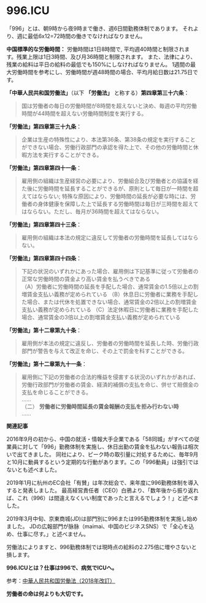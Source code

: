 996.ICU
===

「996」とは、朝9時から夜9時まで働き、週6日間勤務体制であります。
 それより、週に最低6x12=72時間の働きでなければなりません。

**中国標準的な労働時間：**
労働時間は1日8時間で, 平均週40時間と制限されます。残業上限は1日3時間、及び月36時間と制限されます。
また、法律により、残業の給料は平日の給料の最低でも150%にしなければなりません。
1週間の最大労働時間を参考にし、労働時間が週48時間の場合、平均月給日数は21.75日です。

**「中華人民共和国労働法」**（以下 **「労働法」** と称する）**第四章第三十六条**：
> 国は労働者の毎日の労働時間が8時間を超えないと決め、毎週の平均労働時間が44時間を超えない労働時間制度を実行する。

**「労働法」第四章第三十九条**：
> 企業は生産の特殊性により、本法第36条、第38条の規定を実行することができない場合、労働行政部門の承認を得た上で、その他の労働時間と休暇方法を実行することができる。

**「労働法」第四章第四十一条**：
> 雇用側の組織は生産経営の必要により、労働組合及び労働者との協議を経た後に労働時間を延長することができるが、原則として毎日が一時間を超えてはならない;
特殊な原因により、労働時間の延長が必要な時には、労働者の身体健康を保障した上で延長する労働時間は毎日が三時間を超えてはならない。ただし、毎月が36時間を超えてはならない。

**「労働法」第四章第四十三条**：
> 雇用側の組織は本法の規定に違反して労働者の労働時間を延長してはならない。

**「労働法」第四章第四十四条**：
> 下記の状況のいずれかにあった場合、雇用側は下記基準に従って労働者の正常な労働時間の賃金より高い賃金を払うべきである  
> （A）労働者に労働時間の延長を手配した場合、通常賃金の1.5倍以上の割増賃金支払い義務が定められている
> （B）休息日に労働者に業務を手配した場合、または代休を処置できない場合、通常賃金の2倍以上の割増賃金支払い義務が定められている
> （C）法定休暇日に労働者に業務を手配した場合、通常賃金の3倍以上の割増賃金支払い義務が定められている


**「労働法」第十二章第九十条**：
> 雇用側が本法の規定に違反し、労働者の労働時間を延長した時、労働行政部門が警告を与えて改正を命じ、その上で罰金を科すことができる。

**「労働法」第十二章第九十一条**：
> 雇用側に下記の労働者の合法的権益を侵害する状況のいずれかがあれば、労働行政部門が労働者の賃金、経済的補償の支払を命じ、併せて賠償金の支払を命じることができる。  
> ……  
> （二） **労働者に労働時間延長の賃金報酬の支払を拒み行わない時**  
> ……

**関連記事**

2016年9月の初から、中国の就活・情報大手企業である「58同城」がすべての従業員に対して「996」勤務体制を実施し、休日出勤の賃金を払わない報告は相次いで出てきました。
同社により、ピーク時の取引量に対処するために、毎年9月と10月に動員するという定期的な行動があります。この「996動員」は強引ではないとも述べました。

2019年1月に杭州のEC会社「有賛」は年次総会で、来年度に996勤務体制を導入すると発表しました。
最高経営責任者（CEO）白鴉より、「数年後から振り返れば、これ（996）は間違えなくいい制度であったと言えるでしょう！」と述べました。

2019年3月中旬、京東商城(JD)は部門別に996または995勤務体制を実施し始めました。
JDの広報部門が脉脉（maimai、中国のビジネスSNS）で「全心を込め、仕事に尽す。」と述べません。

労働法によりますと、996勤務体制では現時点の給料の2.275倍に増やさないと損します。

**996.ICUとは？仕事は996で、病気でICUへ。**

参考：[中華人民共和国労働法（2018年改訂）](http://www.npc.gov.cn/npc/xinwen/2019-01/07/content_2070261.htm)

**労働者の命は何よりも大切です。**
